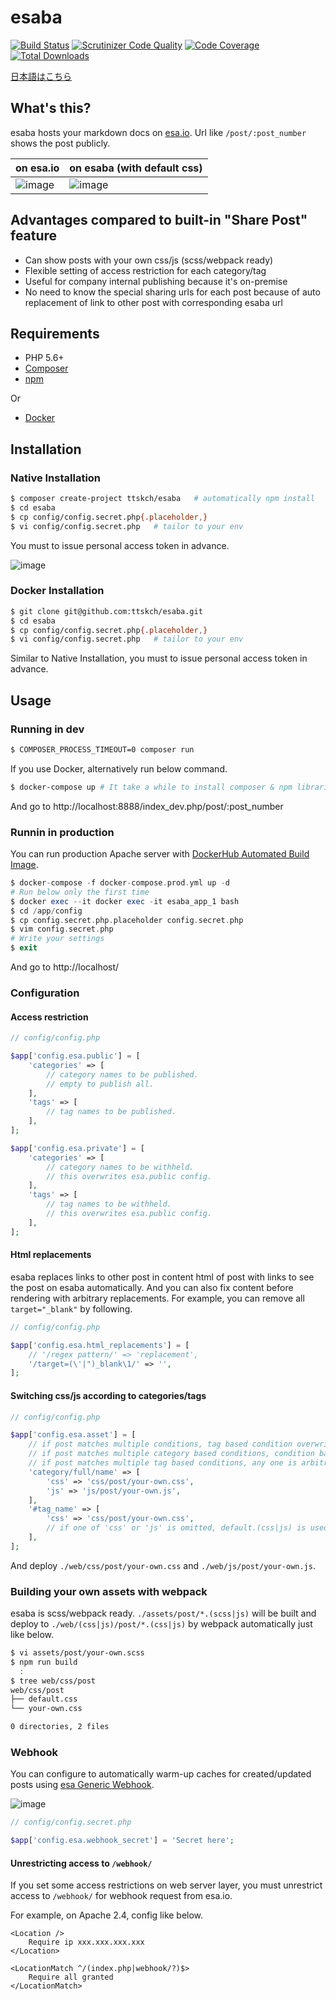 # esaba

[![Build Status](https://travis-ci.org/ttskch/esaba.svg?branch=master)](https://travis-ci.org/ttskch/esaba)
[![Scrutinizer Code Quality](https://scrutinizer-ci.com/g/ttskch/esaba/badges/quality-score.png?b=master)](https://scrutinizer-ci.com/g/ttskch/esaba/?branch=master)
[![Code Coverage](https://scrutinizer-ci.com/g/ttskch/esaba/badges/coverage.png?b=master)](https://scrutinizer-ci.com/g/ttskch/esaba/?branch=master)
[![Total Downloads](https://poser.pugx.org/ttskch/esaba/downloads)](https://packagist.org/packages/ttskch/esaba)

[日本語はこちら](README.ja.md)

## What's this?

esaba hosts your markdown docs on [esa.io](https://esa.io). Url like `/post/:post_number` shows the post publicly.

| on esa.io | on esaba (with default css) |
| --- | --- |
| ![image](https://user-images.githubusercontent.com/4360663/31869357-5c4cae84-b7e2-11e7-9c5f-2d37cb8b00e3.png) | ![image](https://user-images.githubusercontent.com/4360663/31869361-66ef4e8c-b7e2-11e7-8241-9195f2d8b16c.png) |

## Advantages compared to built-in "Share Post" feature

- Can show posts with your own css/js (scss/webpack ready)
- Flexible setting of access restriction for each category/tag
- Useful for company internal publishing because it's on-premise
- No need to know the special sharing urls for each post because of auto replacement of link to other post with corresponding esaba url

## Requirements

- PHP 5.6+
- [Composer](https://getcomposer.org/)
- [npm](https://www.npmjs.com/)

Or

- [Docker](https://www.docker.com/)

## Installation
### Native Installation

```bash
$ composer create-project ttskch/esaba   # automatically npm install
$ cd esaba
$ cp config/config.secret.php{.placeholder,}
$ vi config/config.secret.php   # tailor to your env
```

You must to issue personal access token in advance.

![image](https://user-images.githubusercontent.com/4360663/31835239-c8ea9b60-b60b-11e7-9d83-ee40eebdfb6c.png)

### Docker Installation

```bash
$ git clone git@github.com:ttskch/esaba.git
$ cd esaba
$ cp config/config.secret.php{.placeholder,}
$ vi config/config.secret.php   # tailor to your env
```

Similar to Native Installation, you must to issue personal access token in advance.

## Usage

### Running in dev

```bash
$ COMPOSER_PROCESS_TIMEOUT=0 composer run
```

If you use Docker, alternatively run below command.

```bash
$ docker-compose up # It take a while to install composer & npm libraries in first 
```

And go to http://localhost:8888/index_dev.php/post/:post_number

### Runnin in production

You can run production Apache server with [DockerHub Automated Build Image](https://hub.docker.com/r/kokuyouwind/esaba/).

```php
$ docker-compose -f docker-compose.prod.yml up -d
# Run below only the first time
$ docker exec --it docker exec -it esaba_app_1 bash
$ cd /app/config
$ cp config.secret.php.placeholder config.secret.php
$ vim config.secret.php
# Write your settings
$ exit
```

And go to http://localhost/


### Configuration

#### Access restriction

```php
// config/config.php

$app['config.esa.public'] = [
    'categories' => [
        // category names to be published.
        // empty to publish all.
    ],
    'tags' => [
        // tag names to be published.
    ],
];

$app['config.esa.private'] = [
    'categories' => [
        // category names to be withheld.
        // this overwrites esa.public config.
    ],
    'tags' => [
        // tag names to be withheld.
        // this overwrites esa.public config.
    ],
];
```

#### Html replacements

esaba replaces links to other post in content html of post with links to see the post on esaba automatically. And you can also fix content before rendering with arbitrary replacements. For example, you can remove all `target="_blank"` by following.

```php
// config/config.php

$app['config.esa.html_replacements'] = [
    // '/regex pattern/' => 'replacement',
    '/target=(\'|")_blank\1/' => '',
];
```

#### Switching css/js according to categories/tags

```php
// config/config.php

$app['config.esa.asset'] = [
    // if post matches multiple conditions, tag based condition overwrites category based condition.
    // if post matches multiple category based conditions, condition based deeper category is enabled.
    // if post matches multiple tag based conditions, any one is arbitrarily enabled.
    'category/full/name' => [
        'css' => 'css/post/your-own.css',
        'js' => 'js/post/your-own.js',
    ],
    '#tag_name' => [
        'css' => 'css/post/your-own.css',
        // if one of 'css' or 'js' is omitted, default.(css|js) is used.
    ],
];
```

And deploy `./web/css/post/your-own.css` and `./web/js/post/your-own.js`. 

### Building your own assets with webpack

esaba is scss/webpack ready. `./assets/post/*.(scss|js)` will be built and deploy to `./web/(css|js)/post/*.(css|js)` by webpack automatically just like below.

```bash
$ vi assets/post/your-own.scss
$ npm run build
  :
$ tree web/css/post
web/css/post
├── default.css
└── your-own.css

0 directories, 2 files
```

### Webhook

You can configure to automatically warm-up caches for created/updated posts using [esa Generic Webhook](https://docs.esa.io/posts/37).

![image](https://user-images.githubusercontent.com/4360663/32140978-d312be36-bcb6-11e7-84a4-133ab56506cd.png)

```php
// config/config.secret.php

$app['config.esa.webhook_secret'] = 'Secret here';
```

#### Unrestricting access to `/webhook/`

If you set some access restrictions on web server layer, you must unrestrict access to `/webhook/` for webhook request from esa.io.
 
For example, on Apache 2.4, config like below.

```
<Location />
    Require ip xxx.xxx.xxx.xxx
</Location>

<LocationMatch ^/(index.php|webhook/?)$>
    Require all granted
</LocationMatch>
```
